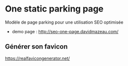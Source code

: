 # One static parking page 
Modèle de page parking pour une utilisation SEO optimisée

+ demo page :
http://seo-one-page.davidmazeau.com/




## Générer son favicon
https://realfavicongenerator.net/

